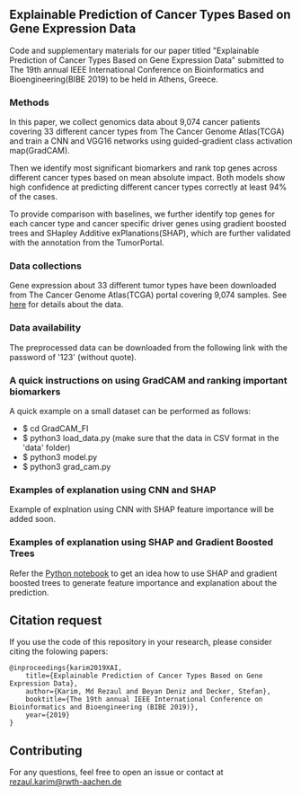 ## Explainable Prediction of Cancer Types Based on Gene Expression Data
Code and supplementary materials for our paper titled "Explainable Prediction of Cancer Types Based on Gene Expression Data" submitted to The 19th annual IEEE International Conference on Bioinformatics and Bioengineering(BIBE 2019) to be held in Athens, Greece. 

### Methods
In this paper, we collect genomics data about 9,074 cancer patients covering 33 different cancer types from The Cancer Genome Atlas(TCGA) and train a CNN and VGG16 networks using guided-gradient class activation map(GradCAM). 

Then we identify most significant biomarkers and rank top genes across different cancer types based on mean absolute impact. 
Both models show high confidence at predicting different cancer types correctly at least 94% of the cases. 

To provide comparison with baselines, we further identify top genes for each cancer type and cancer specific driver genes using gradient boosted trees and SHapley Additive exPlanations(SHAP), which are further validated with the annotation from the TumorPortal.

### Data collections
Gene expression about 33 different tumor types have been downloaded from The Cancer Genome Atlas(TCGA) portal covering 9,074 samples. See [here](https://github.com/rezacsedu/XAI_Cancer_Pred/tree/master/Data) for details about the data. 

### Data availability
The preprocessed data can be downloaded from the following link with the password of '123' (without quote). 

### A quick instructions on using GradCAM and ranking important biomarkers
A quick example on a small dataset can be performed as follows: 
* $ cd GradCAM_FI
* $ python3 load_data.py (make sure that the data in CSV format in the 'data' folder)
* $ python3 model.py
* $ python3 grad_cam.py

### Examples of explanation using CNN and SHAP
Example of explnation using CNN with SHAP feature importance will be added soon. 

### Examples of explanation using SHAP and Gradient Boosted Trees
Refer the [Python notebook](https://github.com/rezacsedu/XAI_Cancer_Pred/blob/master/Notebooks/GeneExpression_Classification_SHAP_XBoost.ipynb) to get an idea how to use SHAP and gradient boosted trees to generate feature importance and explanation about the prediction. 

## Citation request
If you use the code of this repository in your research, please consider citing the folowing papers:

    @inproceedings{karim2019XAI,
        title={Explainable Prediction of Cancer Types Based on Gene Expression Data},
        author={Karim, Md Rezaul and Beyan Deniz and Decker, Stefan},
        booktitle={The 19th annual IEEE International Conference on Bioinformatics and Bioengineering (BIBE 2019)},
        year={2019}
    }

## Contributing
For any questions, feel free to open an issue or contact at rezaul.karim@rwth-aachen.de
